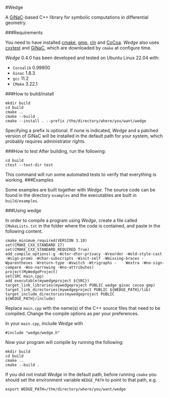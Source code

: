 #Wedge

A [GiNaC](http://www.ginac.de)-based C++ library for symbolic computations in differential geometry.

###Requirements

You need to have installed [cmake](https://cmake.org/), [gmp](https://gmplib.org/), [cln](https://www.ginac.de/CLN) and [CoCoa](https://cocoa.dima.unige.it/cocoa/cocoalib/).
*Wedge* also uses [cxxtest](http://cxxtest.com) and [GiNaC](http://www.ginac.de), which are downloaded by `cmake` at configure time.

*Wedge* 0.4.0 has been developed and tested on Ubuntu Linux 22.04 with:

* `Cocoalib` 0.99800
* `Ginac` 1.8.3
* `gcc` 11.2
* `CMake` 3.22.1

###How to build/install

	mkdir build
	cd build
	cmake ..
	cmake --build .
	cmake --install . --prefix /the/directory/where/you/want/wedge
Specifying a prefix is optional. If none is indicated, *Wedge* and a patched version of GiNaC will be installed in the default path for your system, which probably requires administrator rights.

###How to test
After building, run the following:

	cd build
	ctest --test-dir test
This command will run some automated tests to verify that everything is working.
###Examples

Some examples are built together with *Wedge*. The source code can be found in the directory `examples` and the executables are built in `build/examples`.

###Using wedge

In order to compile a program using *Wedge*, create a file called `CMakeLists.txt` in the folder where the code is contained, and paste in the following content.

	cmake_minimum_required(VERSION 3.10)
	set(CMAKE_CXX_STANDARD 17)
	set(CMAKE_CXX_STANDARD_REQUIRED True)
	add_compile_options(-g -Wctor-dtor-privacy -Wreorder -Wold-style-cast -Wsign-promo -Wchar-subscripts -Winit-self -Wmissing-braces -Wparentheses -Wreturn-type -Wswitch -Wtrigraphs -	Wextra -Wno-sign-compare -Wno-narrowing -Wno-attributes)
	project(MyWedgeProject)
	set(SRC main.cpp)
	add_executable(mywedgeproject ${SRC})
	target_link_libraries(mywedgeproject PUBLIC wedge ginac cocoa gmp)
	target_link_directories(mywedgeproject PUBLIC ${WEDGE_PATH}/lib)
	target_include_directories(mywedgeproject PUBLIC ${WEDGE_PATH}/include)

Replace `main.cpp` with the name(s) of the C++ source files that need to be compiled. Change the compile options as per your preferences.

In your `main.cpp`, include *Wedge* with

	#include "wedge/wedge.h"
	
Now your program will compile by running the following:

	mkdir build
	cd build
	cmake ..
	cmake --build .

If you did not install *Wedge* in the default path, before running `cmake` you should set the environment variable `WEDGE_PATH` to point to that path, e.g.

	export WEDGE_PATH=/the/directory/where/you/want/wedge
	
